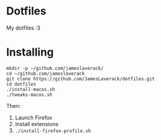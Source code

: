 # Dotfiles

My dotfiles :3

# Installing

```
mkdir -p ~/github.com/jameslaverack/
cd ~/github.com/jameslaverack
git clone https://github.com/JamesLaverack/dotfiles.git
cd dotfiles
./install-macos.sh
./tweaks-macos.sh
```

Then:
1. Launch Firefox
2. Install extensions
3. `./install-firefox-profile.sh`

